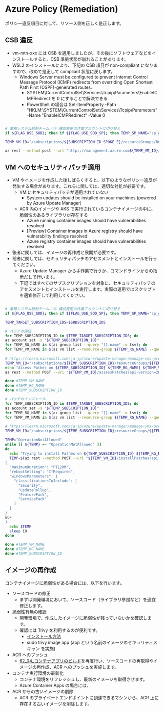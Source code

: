 # Azure Policy (Remediation)

ポリシー違反項目に対して、リソース側を正しく是正します。

## CSB 違反

- vm-mtn-xxx には CSB を適用しましたが、その後にソフトウェアなどをインストールすると、CSB 準拠状態が崩れることがあります。
- WSL2 のインストールにより、下記の CSB 項目が non-compliant になりますので、改めて是正して compliant 状態に戻します。
  - Windows Server must be configured to prevent Internet Control Message Protocol (ICMP) redirects from overriding Open Shortest Path First (OSPF)-generated routes.
    - SYSTEM\CurrentControlSet\Services\Tcpip\Parameters\EnableICMPRedirect を 0 にすることで解決できる
    - PowerShell の場合は Set-ItemProperty -Path "HKLM:\SYSTEM\CurrentControlSet\Services\Tcpip\Parameters" -Name "EnableICMPRedirect" -Value 0

```bash

# 業務システム統制チーム／③ 構成変更の作業アカウントに切り替え
if ${FLAG_USE_SOD}; then if ${FLAG_USE_SOD_SP}; then TEMP_SP_NAME="sp_gov_change"; az login --service-principal --username ${SP_APP_IDS[${TEMP_SP_NAME}]} --password "${SP_PWDS[${TEMP_SP_NAME}]}" --tenant ${PRIMARY_DOMAIN_NAME} --allow-no-subscriptions; else az account clear; az login -u "user_gov_change@${PRIMARY_DOMAIN_NAME}" -p "${ADMIN_PASSWORD}"; fi; fi

TEMP_VM_ID="/subscriptions/${SUBSCRIPTION_ID_SPOKE_E}/resourceGroups/RG-SPOKEEMTN-${TEMP_LOCATION_PREFIX}/providers/Microsoft.Compute/virtualMachines/VM-MTN-${TEMP_LOCATION_PREFIX}"

az rest --method post --url "https://management.azure.com${TEMP_VM_ID}/runCommand?api-version=2023-03-01" --body "{\"commandId\":\"RunPowerShellScript\",\"script\":[\"Set-ItemProperty -Path 'HKLM:\\SYSTEM\\CurrentControlSet\\Services\\Tcpip\\Parameters' -Name 'EnableICMPRedirect' -Value 0\"]}"

```

## VM へのセキュリティパッチ適用

- VM やイメージを作成した後しばらくすると、以下のようなポリシー違反が発生する場合があります。これらに関しては、適切な対処が必要です。
  - VM にセキュリティパッチが適用されていない
    - System updates should be installed on your machines (powered by Azure Update Manager)
  - ACR 内のイメージや AKS で実行されているコンテナイメージの中に、脆弱性のあるライブラリが存在する
    - Azure running container images should have vulnerabilities resolved
    - [Preview] Container images in Azure registry should have vulnerability findings resolved
    - Azure registry container images should have vulnerabilities resolved
- 後者に関しては、イメージの再作成と展開が必要です。
- 前者に関しては、セキュリティパッチのアセスメントとインストールを行ってください。
  - Azure Update Manager から手作業で行うか、コマンドラインからの指示だしで行います。
  - 下記ではすべてのサブスクリプションを対象に、セキュリティパッチのアセスメントとインストールを実行します。実際の運用ではスクリプトを適宜修正して利用してください。

```bash

# 業務システム統制チーム／③ 構成変更の作業アカウントに切り替え
if ${FLAG_USE_SOD}; then if ${FLAG_USE_SOD_SP}; then TEMP_SP_NAME="sp_gov_change"; az login --service-principal --username ${SP_APP_IDS[${TEMP_SP_NAME}]} --password "${SP_PWDS[${TEMP_SP_NAME}]}" --tenant ${PRIMARY_DOMAIN_NAME} --allow-no-subscriptions; else az account clear; az login -u "user_gov_change@${PRIMARY_DOMAIN_NAME}" -p "${ADMIN_PASSWORD}"; fi; fi

TEMP_TARGET_SUBSCRIPTION_IDS=$SUBSCRIPTION_IDS

# パッチの評価
for TEMP_SUBSCRIPTION_ID in $TEMP_TARGET_SUBSCRIPTION_IDS; do
az account set -s "${TEMP_SUBSCRIPTION_ID}"
for TEMP_RG_NAME in $(az group list --query "[].name" -o tsv); do
for TEMP_VM_NAME in $(az vm list --resource-group ${TEMP_RG_NAME} --query "[].name" -o tsv); do
 
# https://learn.microsoft.com/ja-jp/azure/update-manager/manage-vms-programmatically
TEMP_VM_ID="/subscriptions/${TEMP_SUBSCRIPTION_ID}/resourceGroups/${TEMP_RG_NAME}/providers/Microsoft.Compute/virtualMachines/${TEMP_VM_NAME}"
echo "Assess Pathes on ${TEMP_SUBSCRIPTION_ID} ${TEMP_RG_NAME} ${TEMP_VM_NAME}"
az rest --method POST --uri "${TEMP_VM_ID}/assessPatches?api-version=2020-12-01"

done #TEMP_VM_NAME
done #TEMP_RG_NAME
done #TEMP_SUBSCRIPTION_ID

# パッチのインストール
for TEMP_SUBSCRIPTION_ID in $TEMP_TARGET_SUBSCRIPTION_IDS; do
az account set -s "${TEMP_SUBSCRIPTION_ID}"
for TEMP_RG_NAME in $(az group list --query "[].name" -o tsv); do
for TEMP_VM_NAME in $(az vm list --resource-group ${TEMP_RG_NAME} --query "[].name" -o tsv); do
 
# https://learn.microsoft.com/ja-jp/azure/update-manager/manage-vms-programmatically
TEMP_VM_ID="/subscriptions/${TEMP_SUBSCRIPTION_ID}/resourceGroups/${TEMP_RG_NAME}/providers/Microsoft.Compute/virtualMachines/${TEMP_VM_NAME}"

TEMP="OperationNotAllowed"
while [[ ${TEMP} =~ "OperationNotAllowed" ]]
do
  echo "Trying to install Pathes on ${TEMP_SUBSCRIPTION_ID} ${TEMP_RG_NAME} ${TEMP_VM_NAME}"
  TEMP=$(az rest --method POST --uri "${TEMP_VM_ID}/installPatches?api-version=2020-12-01" 2>&1 --body @- <<EOF
{
  "maximumDuration": "PT120M",
  "rebootSetting": "IfRequired",
  "windowsParameters": {
    "classificationsToInclude": [
      "Security",
      "UpdateRollup",
      "FeaturePack",
      "ServicePack"
    ]
  }
}
EOF
)
  echo $TEMP
  sleep 10
done

done #TEMP_VM_NAME
done #TEMP_RG_NAME
done #TEMP_SUBSCRIPTION_ID

```

## イメージの再作成

コンテナイメージに脆弱性がある場合には、以下を行います。

- ソースコードの修正
  - まずは開発環境において、ソースコード（ライブラリ参照など）を適宜修正します。
- 脆弱性有無の確認
  - 開発環境で、作成したイメージに脆弱性が残っていないかを確認します。
  - 確認には Trivy を利用するのが便利です。
    - [インストール方法](https://aquasecurity.github.io/trivy/v0.53/getting-started/installation/)
    - sudo trivy image app (app という名前のイメージのセキュリティスキャン を実施)
- ACR へのプッシュ
  - [62_04_コンテナアプリのビルド](../62.Spoke%20F%20(CaaS)%20コンテナビルドと%20Web-DB%20アプリの配置/62_04_コンテナアプリのビルド.md)を再度行い、ソースコードの再取得やイメージの再作成、ACR へのプッシュを実施します。
- コンテナ実行環境の最新化
  - コンテナ環境をリフレッシュし、最新のイメージを取得させます。
  - Azure Container Apps の場合には、
- ACR からの古いイメージの削除
  - ACR のプライベートエンドポイントに到達できるマシンから、ACR 上に存在する古いイメージを削除します。
